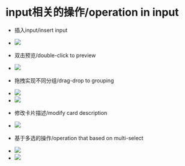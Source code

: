 # input相关的操作/operation in input
- 插入input/insert input
- <img src="https://s3.ax1x.com/2021/02/20/y5NKMV.gif">
- 双击预览/double-click to preview
- <img src="https://s3.ax1x.com/2021/02/20/y5NeGn.gif">
- 拖拽实现不同分组/drag-drop to grouping
- <img src="https://s3.ax1x.com/2021/02/20/y5NE5j.gif">
- <img src="https://s3.ax1x.com/2021/02/20/y5NAaQ.gif">
- 修改卡片描述/modify card description
- <img src="https://s3.ax1x.com/2021/02/20/y5NZPs.gif">
- 基于多选的操作/operation that based on multi-select
- <img src="https://s3.ax1x.com/2021/02/20/y5Nm2q.gif">

- <img src="https://s3.ax1x.com/2021/02/20/y5Nnx0.gif">
